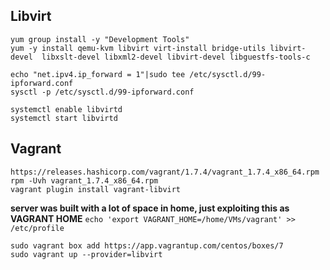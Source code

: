 ## Libvirt
```
yum group install -y "Development Tools"
yum -y install qemu-kvm libvirt virt-install bridge-utils libvirt-devel  libxslt-devel libxml2-devel libvirt-devel libguestfs-tools-c
```

```
echo "net.ipv4.ip_forward = 1"|sudo tee /etc/sysctl.d/99-ipforward.conf
sysctl -p /etc/sysctl.d/99-ipforward.conf
```

```
systemctl enable libvirtd
systemctl start libvirtd
```

## Vagrant
```
https://releases.hashicorp.com/vagrant/1.7.4/vagrant_1.7.4_x86_64.rpm
rpm -Uvh vagrant_1.7.4_x86_64.rpm
vagrant plugin install vagrant-libvirt
```

**server was built with a lot of space in home, just exploiting this as VAGRANT HOME**
`echo 'export VAGRANT_HOME=/home/VMs/vagrant' >> /etc/profile`

```
sudo vagrant box add https://app.vagrantup.com/centos/boxes/7
sudo vagrant up --provider=libvirt
```